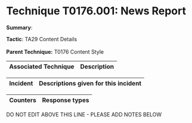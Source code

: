 # Technique T0176.001: News Report

**Summary**: 

**Tactic**: TA29 Content Details <br><br>**Parent Technique:** T0176 Content Style


| Associated Technique | Description |
| --------- | ------------------------- |



| Incident | Descriptions given for this incident |
| -------- | -------------------- |



| Counters | Response types |
| -------- | -------------- |


DO NOT EDIT ABOVE THIS LINE - PLEASE ADD NOTES BELOW